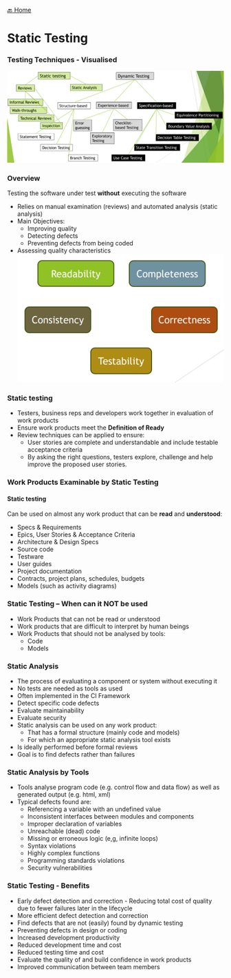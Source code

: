 [🔙 Home](../home.md)



# Static Testing
### Testing Techniques - Visualised
![image1.png](assets/image1.png)

### Overview
Testing the software under test **without** executing the software

* Relies on manual examination (reviews) and automated analysis (static analysis)
* Main Objectives:
  * Improving quality
  * Detecting defects
  * Preventing defects from being coded
* Assessing quality characteristics
![image2.png](assets/image2.png)

### Static testing
* Testers, business reps and developers work together in evaluation of work products
* Ensure work products meet the **Definition of Ready**
* Review techniques can be applied to ensure:
  * User stories are complete and understandable and include testable acceptance criteria
  * By asking the right questions, testers explore, challenge and help improve the proposed
    user stories. 

### Work Products Examinable by Static Testing
#### Static testing
Can be used on almost any work product that can be **read** and **understood**:
* Specs & Requirements
* Epics, User Stories & Acceptance Criteria
* Architecture & Design Specs
* Source code
* Testware
* User guides
* Project documentation
* Contracts, project plans, schedules, budgets
* Models (such as activity diagrams)

### Static Testing – When can it NOT be used
* Work Products that can not be read or understood
* Work products that are difficult to interpret by human beings
* Work Products that should not be analysed by tools:
  * Code
  * Models

### Static Analysis
* The process of evaluating a component or system without executing it
* No tests are needed as tools as used
* Often implemented in the CI Framework
* Detect specific code defects
* Evaluate maintainability
* Evaluate security
* Static analysis can be used on any work product:
  * That has a formal structure (mainly code and models)
  * For which an appropriate static analysis tool exists
* Is ideally performed before formal reviews
* Goal is to find defects rather than failures

### Static Analysis by Tools
* Tools analyse program code (e.g. control flow and data flow) as well as generated output (e.g. html, xml)
* Typical defects found are:
  * Referencing a variable with an undefined value
  * Inconsistent interfaces between modules and components
  * Improper declaration of variables
  * Unreachable (dead) code
  * Missing or erroneous logic (e,g, infinite loops)
  * Syntax violations
  * Highly complex functions
  * Programming standards violations
  * Security vulnerabilities

### Static Testing - Benefits
* Early defect detection and correction - Reducing total cost of quality due to fewer failures later in the lifecycle
* More efficient defect detection and correction
* Find defects that are not (easily) found by dynamic testing
* Preventing defects in design or coding
* Increased development productivity
* Reduced development time and cost
* Reduced testing time and cost
* Evaluate the quality of and build confidence in work products
* Improved communication between team members